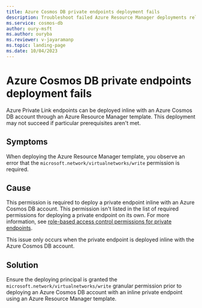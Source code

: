 ```yaml
---
title: Azure Cosmos DB private endpoints deployment fails
description: Troubleshoot failed Azure Resource Manager deployments related to private endpoints created inline with Azure Cosmos DB accounts.
ms.service: cosmos-db
author: oury-msft
ms.author: ouryba
ms.reviewer: v-jayaramanp
ms.topic: landing-page
ms.date: 10/04/2023
---
```


# Azure Cosmos DB private endpoints deployment fails

Azure Private Link endpoints can be deployed inline with an Azure Cosmos DB account through an Azure Resource Manager template. This deployment may not succeed if particular prerequisites aren't met.

## Symptoms

When deploying the Azure Resource Manager template, you observe an error that the `microsoft.network/virtualnetworks/write` permission is required.

## Cause

This permission is required to deploy a private endpoint inline with an Azure Cosmos DB account. This permission isn't listed in the list of required permissions for deploying a private endpoint on its own. For more information, see [role-based access control permissions for private endpoints](/azure/private-link/rbac-permissions#private-endpoint).

This issue only occurs when the private endpoint is deployed inline with the Azure Cosmos DB account.

## Solution

Ensure the deploying principal is granted the `microsoft.network/virtualnetworks/write` granular permission prior to deploying an Azure Cosmos DB account with an inline private endpoint using an Azure Resource Manager template.
